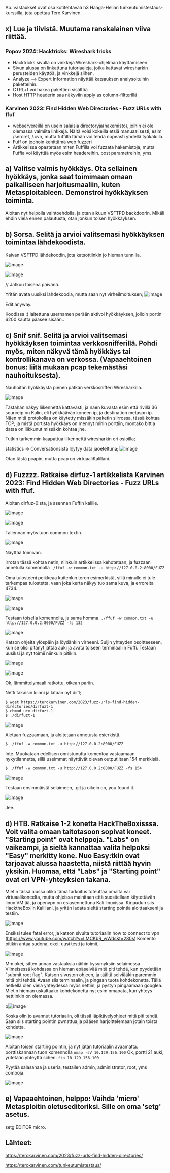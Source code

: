 Ao. vastaukset ovat osa kotitehtävää h3 Haaga-Helian tunkeutumistestaus-kurssilla, jota opettaa Tero Karvinen.

## x) Lue ja tiivistä. Muutama ranskalainen viiva riittää.

### Popov 2024: Hacktricks: Wireshark tricks

- Hacktricks sivulla on vinkkejä Wireshark-ohjelman käyttämiseen.
- Sivun alussa on linkattuna tutoriaaleja, jotka kattavat wiresharkin perusteiden käyttöä, ja vinkkejä siihen.
- Analyze --> Expert Information näyttää katsauksen analysoituihin paketteihin.
- CTRL+f voi hakea pakettien sisältöä
- Host HTTP headerin saa näkyviin apply as column-filtterillä

### Karvinen 2023: Find Hidden Web Directories - Fuzz URLs with ffuf
- webservereillä on usein salaisia directoryja(hakemisto), joihin ei ole olemassa valmiita linkkejä. Näitä voisi kokeilla etsiä manuaalisesti, esim /sercret, /.cvn, mutta fuffilla tämän voi tehdä nopeasti yhdellä työkalulla.
- Fuff on joohoin kehittämä web fuzzeri
- Artikkelissa opastetaan miten Fuffilla voi fuzzata hakemistoja, mutta Fuffia voi käyttää myös esim headereihin. post parametreihin, yms.


## a) Valitse valmis hyökkäys. Ota sellainen hyökkäys, jonka saat toimimaan omaan paikalliseen harjoitusmaaliin, kuten Metasploitableen. Demonstroi hyökkäyksen toiminta.

Aloitan nyt helpolla vaihtoehdolla, ja otan alkuun VSFTPD backdoorin. Mikäli ehdin vielä ennen palautusta, otan jonkun toisen hyökkäyksen.

## b) Sorsa. Selitä ja arvioi valitsemasi hyökkäyksen toimintaa lähdekoodista.

Kaivan VSFTPD lähdekoodin, jota katsottiinkin jo hieman tunnilla. 

![image](https://github.com/user-attachments/assets/67e35b77-847e-4ca0-b9e7-ec6be249110a)

![image](https://github.com/user-attachments/assets/7ddd75c4-906b-48d1-895f-48cc0f3deb22)

// Jatkuu toisena päivänä.

Yritän avata uusiksi lähdekoodia, mutta saan nyt virheilmoituksen;
![image](https://github.com/user-attachments/assets/7c44da37-8476-40f3-a934-a19fb6a70e40)

Edit anyway. 

Koodissa :) laitettuna usernamen perään aktivoi hyökkäyksen, jolloin portin 6200 kautta pääsee sisään..


## c) Snif snif. Selitä ja arvioi valitsemasi hyökkäyksen toimintaa verkkosnifferillä. Pohdi myös, miten näkyvä tämä hyökkäys tai kontrollikanava on verkossa. (Vapaaehtoinen bonus: liitä mukaan pcap tekemästäsi nauhoituksesta).

Nauhoitan hyökkäystä pienen pätkän verkkosnifferi Wiresharkilla.

![image](https://github.com/user-attachments/assets/19554c03-1fcc-4cbe-a6fe-6054ecb2274e)

Tästähän näkyy liikennettä kattavasti, ja näen kuvasta esim että rivillä 36 sourceip on Kalin, eli hyökkäävän koneen ip, ja destination metaspn ip. Näen mitä protokollaa on käytetty missäkin paketin siirrossa, tässä kohtaa TCP, ja mistä portista hyökkäys on mennyt mihin porttiin, montako bittia dataa on liikkunut missäkin kohtaa jne.

Tutkin tarkemmin kaapattua liikennettä wiresharkin eri osioilla;

statistics -> Conversationsista löytyy data jaoeteltuna;
![image](https://github.com/user-attachments/assets/d3773b22-8025-43b8-a346-91edaaf1bfef)

Otan tästä pcapin, mutta pcap on virtuaaliKalillani.

## d) Fuzzzz. Ratkaise dirfuz-1 artikkelista Karvinen 2023: Find Hidden Web Directories - Fuzz URLs with ffuf.

Aloitan dirfuz-0:sta, ja asennan Fuffin kalille.

![image](https://github.com/user-attachments/assets/e18ee93a-33e5-4ac8-b21e-f57d3a45067d)

![image](https://github.com/user-attachments/assets/4b6ab142-3686-411f-9a75-0ef33dc3683b)

Tallennan myös tuon common.textin.

![image](https://github.com/user-attachments/assets/fe9c7840-4f67-43ec-85c2-94eaaa4b1ad1)

Näyttää toimivan. 

Irrotan tässä kohtaa netin, niinkuin artikkelissa kehotetaan, ja fuzzaan annetulla komennolla `./ffuf -w common.txt -u http://127.0.0.2:8000/FUZZ`

Oma tulosteeni poikkeaa kuitenkin teron esimerkistä, sillä minulle ei tule tarkempaa tulostetta, vaan joka kerta näkyy tuo sama kuva, ja erroreita 4734. 

![image](https://github.com/user-attachments/assets/0bd8c7fb-df2d-4dd7-bae7-66ca0530bc66)

![image](https://github.com/user-attachments/assets/2052c596-d148-4a37-b16f-7d5a04067001)

Testaan toisella komennolla, ja sama homma. `./ffuf -w common.txt -u http://127.0.0.2:8000/FUZZ -fs 132`

![image](https://github.com/user-attachments/assets/48ee2781-6ae2-4604-a3b6-861041cc35a7)

Katson ohjeita ylöspäin ja löydänkin virheeni. Suljin yhteyden osoitteeseen, kun se olisi pitänyt jättää auki ja avata toiseen terminaaliin Fuffi.
Testaan uusiksi ja nyt toimii niinkuin pitikin.

![image](https://github.com/user-attachments/assets/ec2edd54-63d4-47be-8b52-0d6b4fb3fe47)

![image](https://github.com/user-attachments/assets/2428a8ae-b04c-4235-814b-71aaeed585aa)


Ok, lämmittelymaali ratkottu, oikean pariin.

Netti takaisin kiinni ja lataan nyt dir1;

    $ wget https://terokarvinen.com/2023/fuzz-urls-find-hidden-directories/dirfuzt-1
    $ chmod u+x dirfuzt-1
    $ ./dirfuzt-1

  ![image](https://github.com/user-attachments/assets/5ab4a71a-8b18-4e8f-8e05-ec929392ebe5)

Aletaan fuzzaamaan, ja aloitetaan annetusta esierkistä.

    $ ./ffuf -w common.txt -u http://127.0.0.2:8000/FUZZ

Inte.
Muokataan edellisen onnistunutta komentoa vastaamaan nykytilannetta, sillä useimmat näyttävät olevan outputiltaan 154 merkkisiä.

    $ ./ffuf -w common.txt -u http://127.0.0.2:8000/FUZZ -fs 154
  
![image](https://github.com/user-attachments/assets/5f148d7c-e559-4045-8c99-5a5affd7c907)

Testaan ensimmäistä selaimeen, .git ja oikein on, you found it.

![image](https://github.com/user-attachments/assets/8ecabca6-7d0b-45f3-8af4-146b2abae33f)

Jee.

## d) HTB. Ratkaise 1-2 konetta HackTheBoxisssa. Voit valita omaan taitotasoon sopivat koneet. "Starting point" ovat helppoja. "Labs" on vaikeampi, ja sieltä kannattaa valita helpoksi "Easy" merkitty kone. Nuo Easy:tkin ovat tarjoavat alussa haastetta, niistä riittää hyvin yksikin. Huomaa, että "Labs" ja "Starting point" ovat eri VPN-yhteyksien takana.

Mietin tässä alussa oliko tämä tarkoitus toteuttaa omalta vai virtuaalikoneelta, mutta ohjeissa mainitaan että suositellaan käytettävän linux VM:ää, ja openvpn on esiasennettuna Kali linuxissa.
Kirjaudun siis HacktheBoxiin Kalillani, ja yritän ladata sieltä starting pointia aloittaakseni ja testiin.

![image](https://github.com/user-attachments/assets/4e94059f-5320-40e6-bf2e-88f5292d4be1)

Ensiksi tulee fatal error, ja katson sivulta tutoriaalin how to connect to vpn (https://www.youtube.com/watch?v=LMCKbR_wWds&t=280s)
Komento pitikin antaa sudona, okei, uusi testi ja toimii.

![image](https://github.com/user-attachments/assets/f862667b-b567-4d68-9579-83794f4aa6ce)

Mm okei, sitten annan vastauksia näihin kysymyksiin selaimessa
Viimeisessä kohdassa on hieman epäselvää mitä piti tehdä, kun pyydetään "submit root flag". Katson sivuston ohjeen, ja täältä selviääkin paremmin mitä piti tehdä.
Avaan siis terminaalin, ja pingaan tuota kohdekonetta. Tällä hetkellä olen vielä yhteydessä myös nettiin, ja pystyn pingaamaan googlea. Mietin hieman uskaltaako kohdekonetta nyt esim nmapata, kun yhteys nettiinkin on olemassa.

p![image](https://github.com/user-attachments/assets/ff0a9659-cfaa-4d5d-8054-65c555fcedce)

Koska olin jo avannut tutoriaalin, oli tässä läpikävelyohjeet mitä piti tehdä. Saan siis starting pointin pwnattua,ja pääsen harjoittelemaan jotain toista kohdetta.

![image](https://github.com/user-attachments/assets/6c185ba1-6505-4386-94dd-dafea2a81d75)

Aloitan toisen starting pointin, ja nyt jätän tutoriaalin avaamatta.
porttiskannaan tuon komennolla `nmap -sV 10.129.156.100`
Ok, portti 21 auki, yritetään yhteyttä siihen.
 `ftp 10.129.156.100`

 Pyytää salasanaa ja useria, testailen admin, administrator, root, yms comboja. 


![image](https://github.com/user-attachments/assets/c2f074b3-9958-4ff1-8e78-7730113a29a1)


## e) Vapaaehtoinen, helppo: Vaihda 'micro' Metasploitin oletuseditoriksi. Sille on oma 'setg' asetus.

setg EDITOR micro.

## Lähteet:

https://terokarvinen.com/2023/fuzz-urls-find-hidden-directories/

https://terokarvinen.com/tunkeutumistestaus/
